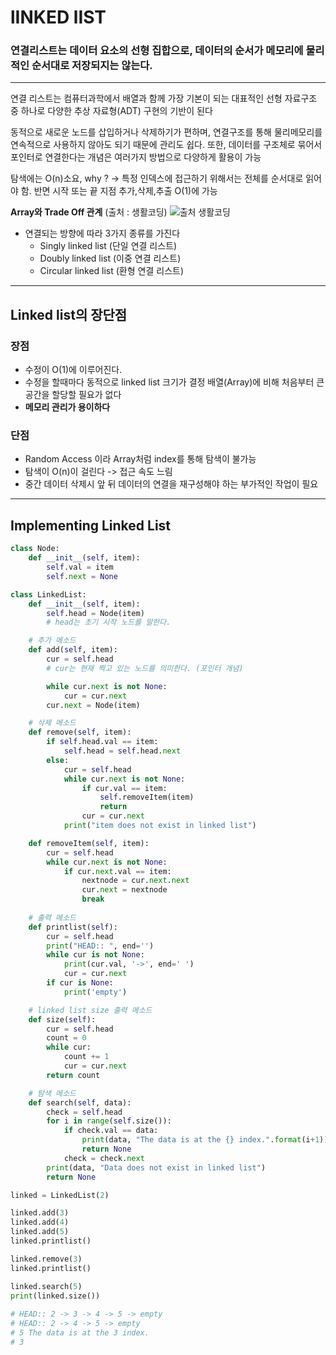 # lINKED lIST 
### 연결리스트는 데이터 요소의 선형 집합으로, 데이터의 순서가 메모리에 물리적인 순서대로 저장되지는 않는다.

--------------------------

연결 리스트는 컴퓨터과학에서 배열과 함께 가장 기본이 되는 대표적인 선형 자료구조 중 하나로 다양한 추상 자료형(ADT) 구현의 기반이 된다

동적으로 새로운 노드를 삽입하거나 삭제하기가 편하며, 연결구조를 통해 물리메모리를 연속적으로 사용하지 않아도 되기 때문에 관리도 쉽다. 또한, 데이터를 구조체로 묶어서 포인터로 연결한다는 개념은 여러가지 방법으로 다양하게 활용이 가능

탐색에는 O(n)소요, why ? -> 특정 인덱스에 접근하기 위해서는 전체를 순서대로 읽어야 함.
반면 시작 또는 끝 지점 추가,삭제,추출 O(1)에 가능

__Array와 Trade Off 관계__ (출처 : 생활코딩)
![출처 생활코딩](https://images.velog.io/images/kanamycine/post/30e2a92b-6099-4e60-a853-769cf748d80e/image.png)



- 연결되는 방향에 따라 3가지 종류를 가진다
   - Singly linked list (단일 연결 리스트)
   - Doubly linked list (이중 연결 리스트)
   - Circular linked list (환형 연결 리스트)

---------

## Linked list의 장단점
### 장점
   - 수정이 O(1)에 이루어진다.
   - 수정을 할때마다 동적으로 linked list 크기가 결정 배열(Array)에 비해 처음부터 큰 공간을 할당할 필요가 없다
   - __메모리 관리가 용이하다__

### 단점
   - Random Access 이라 Array처럼 index를 통해 탐색이 불가능
   - 탐색이 O(n)이 걸린다 -> 접근 속도 느림
   - 중간 데이터 삭제시 앞 뒤 데이터의 연결을 재구성해야 하는 부가적인 작업이 필요


-----------------------
## Implementing Linked List
```python
class Node:
    def __init__(self, item):
        self.val = item
        self.next = None

class LinkedList:
    def __init__(self, item):
        self.head = Node(item)
        # head는 초기 시작 노드를 말한다.

    # 추가 메소드
    def add(self, item):
        cur = self.head
        # cur는 현재 찍고 있는 노드를 의미한다. (포인터 개념)

        while cur.next is not None:
            cur = cur.next
        cur.next = Node(item)

    # 삭제 메소드
    def remove(self, item):
        if self.head.val == item:
            self.head = self.head.next
        else:
            cur = self.head
            while cur.next is not None:
                if cur.val == item:
                    self.removeItem(item)
                    return
                cur = cur.next
            print("item does not exist in linked list")

    def removeItem(self, item):
        cur = self.head
        while cur.next is not None:
            if cur.next.val == item:
                nextnode = cur.next.next
                cur.next = nextnode
                break
            
    # 출력 메소드
    def printlist(self):
        cur = self.head
        print("HEAD:: ", end='')
        while cur is not None:
            print(cur.val, '->', end=' ')
            cur = cur.next
        if cur is None:
            print('empty')

    # linked list size 출력 메소드
    def size(self):
        cur = self.head
        count = 0
        while cur:
            count += 1
            cur = cur.next
        return count

    # 탐색 메소드
    def search(self, data):
        check = self.head
        for i in range(self.size()):
            if check.val == data:
                print(data, "The data is at the {} index.".format(i+1))
                return None
            check = check.next
        print(data, "Data does not exist in linked list")
        return None

```

```python
linked = LinkedList(2)

linked.add(3)
linked.add(4)
linked.add(5)
linked.printlist()

linked.remove(3)
linked.printlist()

linked.search(5)
print(linked.size())
	
# HEAD:: 2 -> 3 -> 4 -> 5 -> empty
# HEAD:: 2 -> 4 -> 5 -> empty
# 5 The data is at the 3 index.
# 3
```